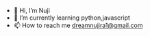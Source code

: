 - 👋 Hi, I’m Nuji
- 🌱 I’m currently learning python,javascript
- 📫 How to reach me dreamnujira1@gmail.com

<!---
DNujira/DNujira is a ✨ special ✨ repository because its `README.md` (this file) appears on your GitHub profile.
You can click the Preview link to take a look at your changes.
--->
